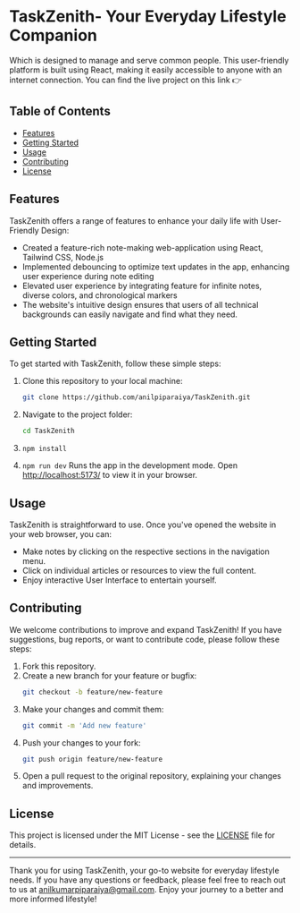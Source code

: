 # TaskZenith- Your Everyday Lifestyle Companion

Which is designed to manage and serve common people. This user-friendly platform is built using React, making it easily accessible to anyone with an internet connection.
You can find the live project on this link 👉

## Table of Contents

- [Features](#features)
- [Getting Started](#getting-started)
- [Usage](#usage)
- [Contributing](#contributing)
- [License](#license)

## Features

TaskZenith offers a range of features to enhance your daily life with User-Friendly Design:

- Created a feature-rich note-making web-application using React, Tailwind CSS, Node.js
- Implemented debouncing to optimize text updates in the app, enhancing user experience during note editing
- Elevated user experience by integrating feature for infinite notes, diverse colors, and chronological markers
- The website's intuitive design ensures that users of all technical backgrounds can easily navigate and find what they need.


## Getting Started

To get started with TaskZenith, follow these simple steps:

1. Clone this repository to your local machine:
   ```bash
   git clone https://github.com/anilpiparaiya/TaskZenith.git
   ```

2. Navigate to the project folder:
   ```bash
   cd TaskZenith
   ```
3. `npm install`

4. `npm run dev` Runs the app in the development mode. Open [http://localhost:5173/](http://localhost:5173/) to view it in your browser.

## Usage

TaskZenith is straightforward to use. Once you've opened the website in your web browser, you can:

- Make notes by clicking on the respective sections in the navigation menu.
- Click on individual articles or resources to view the full content.
- Enjoy interactive User Interface to entertain yourself.

## Contributing

We welcome contributions to improve and expand TaskZenith! If you have suggestions, bug reports, or want to contribute code, please follow these steps:

1. Fork this repository.
2. Create a new branch for your feature or bugfix:
   ```bash
   git checkout -b feature/new-feature
   ```
3. Make your changes and commit them:
   ```bash
   git commit -m 'Add new feature'
   ```
4. Push your changes to your fork:
   ```bash
   git push origin feature/new-feature
   ```
5. Open a pull request to the original repository, explaining your changes and improvements.

## License

This project is licensed under the MIT License - see the [LICENSE](LICENSE) file for details.

---

Thank you for using TaskZenith, your go-to website for everyday lifestyle needs. If you have any questions or feedback, please feel free to reach out to us at [anilkumarpiparaiya@gmail.com](mailto:anilkumarpiparaiya@gmail.com). Enjoy your journey to a better and more informed lifestyle!





